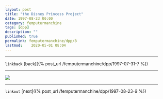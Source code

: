 ```yaml
---
layout: post
title: "the Disney Princess Project"
date: 1997-08-23 00:00
category: femputermanchine
tags: [dpp]
description: ""
published: true
permalink: femputermanchine/dpp/8
lastmod:	2020-05-01 08:04
---
```


*****
`linkback`
[back]({% post_url /femputermanchine/dpp/1997-07-31-7 %})
*****

<img src="{{ site.url }}/assets/img/dpp-08.jpg" maxwidth="1000" />


*****

`linkout`
[next]({% post_url /femputermanchine/dpp/1997-08-23-9 %})

